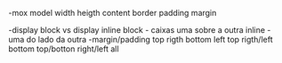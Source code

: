 -mox model
    width
    heigth
    content
    border
    padding
    margin

-display block vs display inline
    block - caixas uma sobre a outra
    inline - uma do lado da outra
-margin/padding
        top rigth bottom left
        top rigth/left bottom
        top/botton right/left
        all
        
        